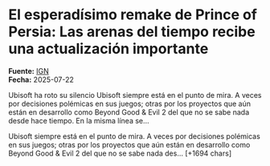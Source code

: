 # El esperadísimo remake de Prince of Persia: Las arenas del tiempo recibe una actualización importante

**Fuente:** [IGN](https://es.ign.com/prince-of-persia-las-arenas-del-tiempo-remake/219119/news/el-esperadisimo-remake-de-prince-of-persia-las-arenas-del-tiempo-recibe-una-actualizacion-importante)  
**Fecha:** 2025-07-22

Ubisoft ha roto su silencio
Ubisoft siempre está en el punto de mira. A veces por decisiones polémicas en sus juegos; otras por los proyectos que aún están en desarrollo como Beyond Good & Evil 2 del que no se sabe nada desde hace tiempo. En la misma línea se…

Ubisoft siempre está en el punto de mira. A veces por decisiones polémicas en sus juegos; otras por los proyectos que aún están en desarrollo como Beyond Good &amp; Evil 2 del que no se sabe nada des… [+1694 chars]

